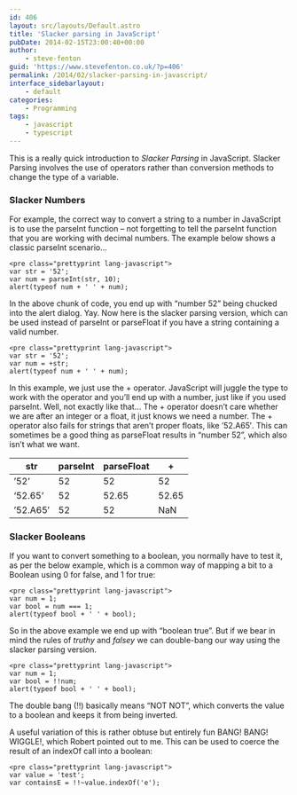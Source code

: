 ```yaml
---
id: 406
layout: src/layouts/Default.astro
title: 'Slacker parsing in JavaScript'
pubDate: 2014-02-15T23:00:40+00:00
author:
    - steve-fenton
guid: 'https://www.stevefenton.co.uk/?p=406'
permalink: /2014/02/slacker-parsing-in-javascript/
interface_sidebarlayout:
    - default
categories:
    - Programming
tags:
    - javascript
    - typescript
---
```


This is a really quick introduction to *Slacker Parsing* in JavaScript. Slacker Parsing involves the use of operators rather than conversion methods to change the type of a variable.

### Slacker Numbers

For example, the correct way to convert a string to a number in JavaScript is to use the parseInt function – not forgetting to tell the parseInt function that you are working with decimal numbers. The example below shows a classic parseInt scenario…

```
<pre class="prettyprint lang-javascript">
var str = '52';
var num = parseInt(str, 10);
alert(typeof num + ' ' + num);
```

In the above chunk of code, you end up with “number 52” being chucked into the alert dialog. Yay. Now here is the slacker parsing version, which can be used instead of parseInt or parseFloat if you have a string containing a valid number.

```
<pre class="prettyprint lang-javascript">
var str = '52';
var num = +str;
alert(typeof num + ' ' + num);
```

In this example, we just use the + operator. JavaScript will juggle the type to work with the operator and you’ll end up with a number, just like if you used parseInt. Well, not exactly like that… The + operator doesn’t care whether we are after an integer or a float, it just knows we need a number. The + operator also fails for strings that aren’t proper floats, like ’52.A65′. This can sometimes be a good thing as parseFloat results in “number 52”, which also isn’t what we want.

| str | parseInt | parseFloat | + |
|---|---|---|---|
| ’52’ | 52 | 52 | 52 |
| ‘52.65’ | 52 | 52.65 | 52.65 |
| ’52.A65′ | 52 | 52 | NaN |

### Slacker Booleans

If you want to convert something to a boolean, you normally have to test it, as per the below example, which is a common way of mapping a bit to a Boolean using 0 for false, and 1 for true:

```
<pre class="prettyprint lang-javascript">
var num = 1;
var bool = num === 1;
alert(typeof bool + ' ' + bool);
```

So in the above example we end up with “boolean true”. But if we bear in mind the rules of *truthy* and *falsey* we can double-bang our way using the slacker parsing version.

```
<pre class="prettyprint lang-javascript">
var num = 1;
var bool = !!num;
alert(typeof bool + ' ' + bool);
```

The double bang (!!) basically means “NOT NOT”, which converts the value to a boolean and keeps it from being inverted.

A useful variation of this is rather obtuse but entirely fun BANG! BANG! WIGGLE!, which Robert pointed out to me. This can be used to coerce the result of an indexOf call into a boolean:

```
<pre class="prettyprint lang-javascript">
var value = 'test';
var containsE = !!~value.indexOf('e');
```
